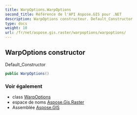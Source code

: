 ```yaml
---
title: WarpOptions.WarpOptions
second_title: Référence de l'API Aspose.GIS pour .NET
description: WarpOptions constructeur. Default_Constructor
type: docs
weight: 10
url: /fr/net/aspose.gis.raster/warpoptions/warpoptions/
---
```

## WarpOptions constructor

Default_Constructor

```csharp
public WarpOptions()
```

### Voir également

* class [WarpOptions](../)
* espace de noms [Aspose.Gis.Raster](../../warpoptions/)
* Assemblée [Aspose.GIS](../../../)



